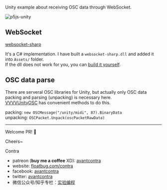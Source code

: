 Unity example about receiving OSC data through WebSocket.

![p5js-unity](http://float.intplusplus.cn/p5js-unity.gif)

## WebSocket

[websocket-sharp](https://github.com/sta/websocket-sharp)

It's a C# implementation. I have built a `websocket-sharp.dll` and added it into `Assets/` folder.    
If the dll does not work for you, you can [build it yourself](https://github.com/sta/websocket-sharp#self-build).


## OSC data parse

There are serveral OSC libraries for Unity, but actually only OSC data packing and parsing (unpacking) is necessary here.   
[VVVVUnityOSC](https://github.com/frankiezafe/VVVVUnityOSC) has convenient methods to do this.

packing: `new OSCMessage("/unity/midi", 87).BinaryData`    
unpacking: `OSCPacket.Unpack(oscPacketRawData)`


-----
Welcome PR! 👏

Cheers~

Contra

- patreon (**buy me a coffee** XD): [avantcontra](https://www.patreon.com/avantcontra)
- website: [floatbug.com/contra](https://www.floatbug.com/)
- facebook: [avantcontra](https://facebook.com/avantcontra)
- twitter: [avantcontra](https://twitter.com/avantcontra)
- 微信公众号/知乎专栏：[实验编程](https://zhuanlan.zhihu.com/floatlab)
